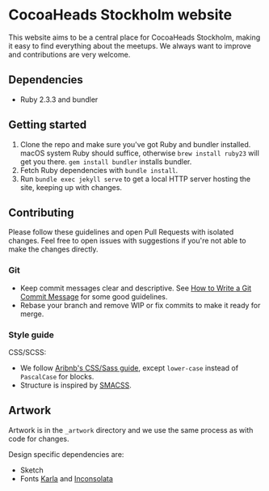 # CocoaHeads Stockholm website

This website aims to be a central place for CocoaHeads Stockholm, making it easy
to find everything about the meetups. We always want to improve and
contributions are very welcome.

## Dependencies

- Ruby 2.3.3 and bundler

## Getting started

1. Clone the repo and make sure you've got Ruby and bundler installed. macOS
   system Ruby should suffice, otherwise `brew install ruby23` will get you
   there. `gem install bundler` installs bundler.
2. Fetch Ruby dependencies with `bundle install`.
3. Run `bundle exec jekyll serve` to get a local HTTP server hosting the site,
   keeping up with changes.

## Contributing

Please follow these guidelines and open Pull Requests with isolated changes.
Feel free to open issues with suggestions if you're not able to make the changes
directly.

### Git

- Keep commit messages clear and descriptive. See [How to Write a Git Commit
  Message](http://chris.beams.io/posts/git-commit/) for some good guidelines.
- Rebase your branch and remove WIP or fix commits to make it ready for merge.

### Style guide

CSS/SCSS:

- We follow [Aribnb's CSS/Sass guide](https://github.com/airbnb/css.), except
  `lower-case` instead of `PascalCase` for blocks.
- Structure is inspired by [SMACSS](https://smacss.com/book/categorizing).

## Artwork

Artwork is in the `_artwork` directory and we use the same process as with code
for changes.

Design specific dependencies are:

- Sketch
- Fonts [Karla](https://fonts.google.com/specimen/Karla) and [Inconsolata](
  https://fonts.google.com/specimen/Inconsolata)
